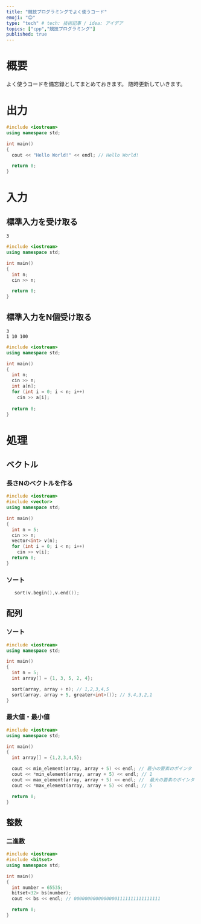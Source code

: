 ```yaml
---
title: "競技プログラミングでよく使うコード"
emoji: "😊"
type: "tech" # tech: 技術記事 / idea: アイデア
topics: ["cpp","競技プログラミング"]
published: true
---
```


# 概要
よく使うコードを備忘録としてまとめておきます。
随時更新していきます。

# 出力

```cpp:Main.cpp
#include <iostream>
using namespace std;

int main()
{
  cout << "Hello World!" << endl; // Hello World!

  return 0;
}
```

# 入力

## 標準入力を受け取る

```txt:入力例
3
```

```cpp:Main.cpp
#include <iostream>
using namespace std;

int main()
{
  int n;
  cin >> n;

  return 0;
}
```

## 標準入力をN個受け取る

```txt:入力例
3
1 10 100
```

```cpp:Main.cpp
#include <iostream>
using namespace std;

int main()
{
  int n;
  cin >> n;
  int a[n];
  for (int i = 0; i < n; i++)
    cin >> a[i];
  
  return 0;
}
```

# 処理

## ベクトル

### 長さNのベクトルを作る

```cpp:Main.cpp
#include <iostream>
#include <vector>
using namespace std;

int main()
{
  int n = 5;
  cin >> n;
  vector<int> v(n);
  for (int i = 0; i < n; i++)
    cin >> v[i];
  return 0;
}
```

### ソート

```cpp:Main.cpp
   sort(v.begin(),v.end());
```

## 配列

### ソート

```cpp:Main.cpp
#include <iostream>
using namespace std;

int main()
{
  int n = 5;
  int array[] = {1, 3, 5, 2, 4};

  sort(array, array + n); // 1,2,3,4,5
  sort(array, array + 5, greater<int>()); // 5,4,3,2,1
}
```

### 最大値・最小値

```cpp:Main.cpp
#include <iostream>
using namespace std;

int main()
{
  int array[] = {1,2,3,4,5};

  cout << min_element(array, array + 5) << endl; // 最小の要素のポインタ
  cout << *min_element(array, array + 5) << endl; // 1
  cout << max_element(array, array + 5) << endl; //  最大の要素のポインタ
  cout << *max_element(array, array + 5) << endl; // 5

  return 0;
}
```

## 整数

### 二進数

```cpp:Main.cpp
#include <iostream>
#include <bitset>
using namespace std;

int main()
{
  int number = 65535;
  bitset<32> bs(number);
  cout << bs << endl; // 00000000000000001111111111111111

  return 0;
}
```
